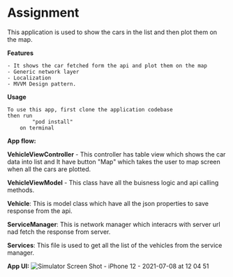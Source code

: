 # Assignment

This application is used to show the cars in the list and then plot them on the map.

**Features**

	- It shows the car fetched form the api and plot them on the map
	- Generic network layer
	- Localization
	- MVVM Design pattern.
	
**Usage**
	
	To use this app, first clone the application codebase
	then run 
			"pod install"
		on terminal
		
**App flow:**

**VehicleViewController** - This controller has table view which shows the car data into list and It have button "Map" which takes the user to map screen when all the cars are plotted.

**VehicleViewModel** - This class have all the buisness logic and api calling methods.

**Vehicle**: This is model class which have all the json properties to save response from the api.

**ServiceManager**: This is network manager which interacrs with server url nad fetch the response from server.

**Services**: This file is used to get all the list of the vehicles from the service manager.

**App UI:**
![Simulator Screen Shot - iPhone 12 - 2021-07-08 at 12 04 51](https://user-images.githubusercontent.com/39966383/124893063-0a24cf00-dff8-11eb-939b-b5f9762906a1.png)


	
	

